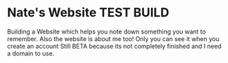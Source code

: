 # Nate's Website TEST BUILD
Building a Website which helps you note down something you want to remember. Also the website is about me too!
Only you can see it when you create an account
Still BETA because its not completely finished and I need a domain to use.
